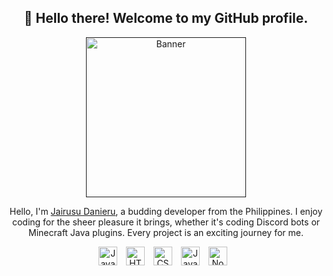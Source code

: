 <h2 align="center">
👋 Hello there! Welcome to my GitHub profile.
</h2>

<p align="center">
<a href=""><img src="https://avatars.githubusercontent.com/u/93384722?v=4" alt="Banner" width="256px"> </a>
</p>

<p align="center">
Hello, I'm <a href="https://github.com/jairusudanieru">Jairusu Danieru</a>, a budding developer from the Philippines. I enjoy coding for the sheer pleasure it brings, whether it's coding Discord bots or Minecraft Java plugins. Every project is an exciting journey for me.
</p>

<p align="center">
<img align="center" alt="Java" width="30px" style="padding-right:10px;" src="https://cdn.jsdelivr.net/gh/devicons/devicon/icons/java/java-original.svg"/> 
<img align="center" alt="HTML" width="30px" style="padding-right:10px;" src="https://cdn.jsdelivr.net/gh/devicons/devicon/icons/html5/html5-plain.svg" /> 
<img align="center" alt="CSS" width="30px" style="padding-right:10px;" src="https://cdn.jsdelivr.net/gh/devicons/devicon/icons/css3/css3-plain.svg" />
<img align="center" alt="JavaScript" width="30px" style="padding-right:10px;" src="https://cdn.jsdelivr.net/gh/devicons/devicon/icons/javascript/javascript-plain.svg" />
<img align="center" alt="NodeJS" width="30px" style="padding-right:10px;" src="https://cdn.jsdelivr.net/gh/devicons/devicon/icons/nodejs/nodejs-original.svg" />
</p>

